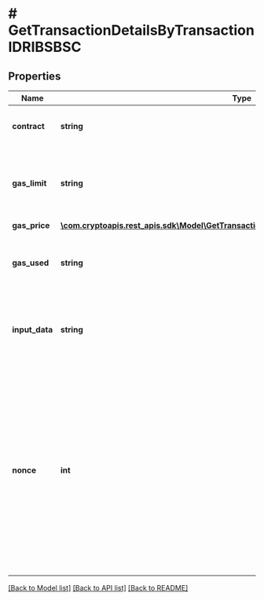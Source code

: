 # # GetTransactionDetailsByTransactionIDRIBSBSC

## Properties

Name | Type | Description | Notes
------------ | ------------- | ------------- | -------------
**contract** | **string** | Represents the specific transaction contract | [optional]
**gas_limit** | **string** | Represents the amount of gas used by this specific transaction alone. |
**gas_price** | [**\com.cryptoapis.rest_apis.sdk\Model\GetTransactionDetailsByTransactionIDRIBSBSCGasPrice**](GetTransactionDetailsByTransactionIDRIBSBSCGasPrice.md) |  |
**gas_used** | **string** | Defines the unit of the gas price amount, e.g. BTC, ETH, XRP. |
**input_data** | **string** | Represents additional information that is required for the transaction. | [optional]
**nonce** | **int** | Represents the sequential running number for an address, starting from 0 for the first transaction. E.g., if the nonce of a transaction is 10, it would be the 11th transaction sent from the sender&#39;s address. |

[[Back to Model list]](../../README.md#models) [[Back to API list]](../../README.md#endpoints) [[Back to README]](../../README.md)

